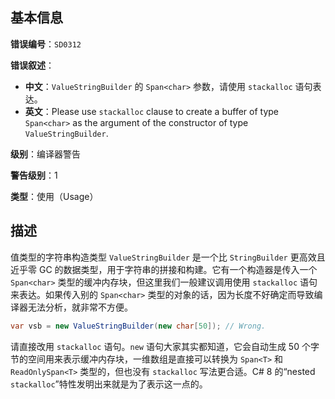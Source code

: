 ## 基本信息

**错误编号**：`SD0312`

**错误叙述**：

* **中文**：`ValueStringBuilder` 的 `Span<char>` 参数，请使用 `stackalloc` 语句表达。
* **英文**：Please use `stackalloc` clause to create a buffer of type `Span<char>` as the argument of the constructor of type `ValueStringBuilder`.

**级别**：编译器警告

**警告级别**：1

**类型**：使用（Usage）

## 描述

值类型的字符串构造类型 `ValueStringBuilder` 是一个比 `StringBuilder` 更高效且近乎零 GC 的数据类型，用于字符串的拼接和构建。它有一个构造器是传入一个 `Span<char>` 类型的缓冲内存块，但这里我们一般建议调用使用 `stackalloc` 语句来表达。如果传入别的 `Span<char>` 类型的对象的话，因为长度不好确定而导致编译器无法分析，就非常不方便。

```csharp
var vsb = new ValueStringBuilder(new char[50]); // Wrong.
```

请直接改用 `stackalloc` 语句。`new` 语句大家其实都知道，它会自动生成 50 个字节的空间用来表示缓冲内存块，一维数组是直接可以转换为 `Span<T>` 和 `ReadOnlySpan<T>` 类型的，但也没有 `stackalloc` 写法更合适。C# 8 的“nested `stackalloc`”特性发明出来就是为了表示这一点的。

